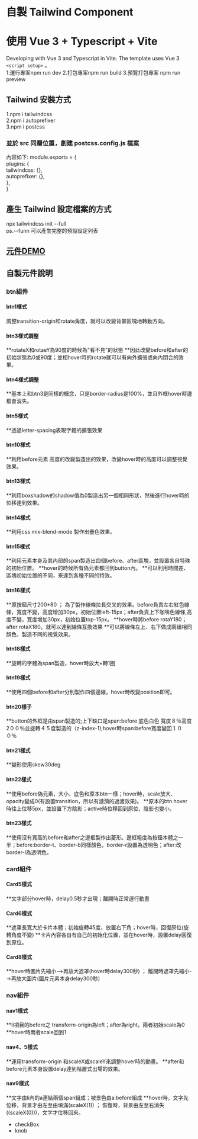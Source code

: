 # 自製 Tailwind Component

# 使用 Vue 3 + Typescript + Vite

Developing with Vue 3 and Typescript in Vite. The template uses Vue 3 `<script setup>` 。<br>
1.運行專案npm run dev
2.打包專案npm run build
3.預覽打包專案 npm run preview

## Tailwind 安裝方式

1.npm i tailwindcss<br>
2.npm i autoprefixer<br>
3.npm i postcss<br>

### 並於 src 同層位置，創建 postcss.config.js 檔案

內容如下:
module.exports = {<br>
plugins: {<br>
tailwindcss: {},<br>
autoprefixer: {},<br>
},<br>
}<br>

## 產生 Tailwind 設定檔案的方式

npx tailwindcss init --full  <br>
ps.--funn 可以產生完整的預設設定列表<br>
## <a href="https://gn01792218.github.io/vue3-tailwind-component">元件DEMO</a>
## 自製元件說明
### btn組件
#### btn1樣式
調整transition-origin和rotate角度，就可以改變背景區塊地轉動方向。
#### btn3樣式調整
**rotateX和rotaeY為90度的時候為"看不見"的狀態
**因此改變before和after的初始狀態為0或90度；並相hover時的rotate就可以有向外擴張或向內閉合的效果。
#### btn4樣式調整
**基本上和btn3是同樣的概念，只是border-radius是100%，並且外框hover時邊框會消失。
#### btn5樣式
**透過letter-spacing表現字體的擴張效果
#### btn10樣式
**利用before元素 高度的改變製造出的效果，改變hover時的高度可以調整視覺效果。
#### btn13樣式
**利用boxshadow的shadow值為0製造出另一個相同形狀，然後進行hover時的位移達到效果。
#### btn14樣式
**利用css mix-blend-mode 製作出疊色效果。
#### btn15樣式
**利用元素本身及其內部的span製造出四個before、after區塊，並設置各自特殊的初始位置。
**hover的時候所有偽元素都回到button內。
**可以利用時間差、區塊初始位置的不同，來達到各種不同的特效。
#### btn16樣式
**原按鈕尺寸200*80 ； 為了製作線條拉長交叉的效果。before負責左右紅色線條，寬度不變，高度增加30px，初始位置left-15px；after負責上下咖啡色線條,高度不變，寬度增加30px，初始位置top-15px。
**hover時將before rotaY180；after rotaX180。就可以達到線條互換效果
**可以將線條左上、右下做成兩組相同顏色，製造不同的視覺效果。
#### btn18樣式
**旋轉的字體為span製造，hover時放大+轉1圈
#### btn19樣式
**使用四個before和after分別製作四個邊線，hover時改變position即可。
#### btn20樣子
**button的外框是由span製造的;上下缺口是span:before 底色白色 寬度８％高度2００％並旋轉４５度製造的（z-index-1);hover時span:before寬度變回１００％
#### btn21樣式
**變形使用skew30deg
#### btn22樣式
**使用before偽元素，大小、底色和原本btn一樣；hover時，scale放大、opacity變成0(有設置transition，所以有漣漪的過渡效果)。
**原本的btn hover時往上位移5px，並設置下方陰影；active時位移回到原位，陰影也變小。
#### btn23樣式
**使用沒有寬高的before和after之邊框製作出菱形。邊框粗度為按鈕本體之一半；before:border-t、border-b同樣顏色，border-r設置為透明色；after:改border-l為透明色。
### card組件
#### Card5樣式
**文字部分hover時，delay0.5秒才出現；離開時正常運行動畫
#### Card6樣式
**遮罩長寬大於卡片本體；初始旋轉45度，放置右下角；hover時，回復原位(旋轉角度不變)
**卡片內容各自有自己的初始化位置，並在hover時，設置delay回復到原位。
#### Card8樣式
**hover時圖片先縮小-->再放大遮罩(hover時delay300秒) ； 離開時遮罩先縮小-->再放大圖片(圖片元素本身delay300秒)
### nav組件
#### nav1樣式
**li項目的before之 transform-origin為left；after為right。兩者初始scale為0
**hover時兩者scale回到1
#### nav4、5樣式
**運用transform-origin 和scaleX或scaleY來調整hover時的動畫。
**after和before元素本身設置delay達到階層式出場的效果。
#### nav9樣式
**文字由li內的a連結兩個span組成；被景色由a:before組成
**hover時，文字先位移，背景才由左至由填滿(scaleX(1)) ； 恢復時，背景由左至右消失((scaleX(0)))，文字才位移回來。
- checkBox  <br>
- knob <br>
